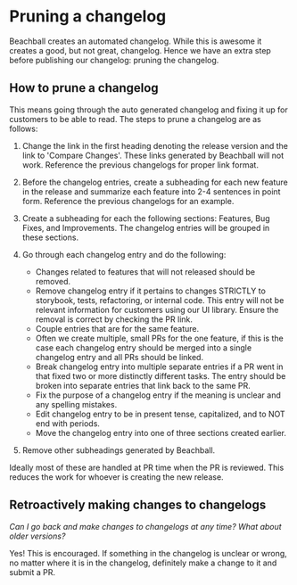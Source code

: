 # Pruning a changelog

Beachball creates an automated changelog. While this is awesome it creates a good, but not great, changelog. Hence we have an extra step before publishing our changelog: pruning the changelog.

## How to prune a changelog

This means going through the auto generated changelog and fixing it up for customers to be able to read. The steps to prune a changelog are as follows:

1. Change the link in the first heading denoting the release version and the link to 'Compare Changes'. These links generated by Beachball will not work. Reference the previous changelogs for proper link format.
1. Before the changelog entries, create a subheading for each new feature in the release and summarize each feature into 2-4 sentences in point form. Reference the previous changelogs for an example.
1. Create a subheading for each the following sections: Features, Bug Fixes, and Improvements. The changelog entries will be grouped in these sections.
1. Go through each changelog entry and do the following:

   * Changes related to features that will not released should be removed.
   * Remove changelog entry if it pertains to changes STRICTLY to storybook, tests, refactoring, or internal code. This entry will not be relevant information for customers using our UI library. Ensure the removal is correct by checking the PR link.
   * Couple entries that are for the same feature.
   * Often we create multiple, small PRs for the one feature, if this is the case each changelog entry should be merged into a single changelog entry and all PRs should be linked.
   * Break changelog entry into multiple separate entries if a PR went in that fixed two or more distinctly different tasks. The entry should be broken into separate entries that link back to the same PR.
   * Fix the purpose of a changelog entry if the meaning is unclear and any spelling mistakes.
   * Edit changelog entry to be in present tense, capitalized, and to NOT end with periods.
   * Move the changelog entry into one of three sections created earlier.

1. Remove other subheadings generated by Beachball.

Ideally most of these are handled at PR time when the PR is reviewed. This reduces the work for whoever is creating the new release.

## Retroactively making changes to changelogs

_Can I go back and make changes to changelogs at any time? What about older versions?_

Yes! This is encouraged. If something in the changelog is unclear or wrong, no matter where it is in the changelog, definitely make a change to it and submit a PR.

